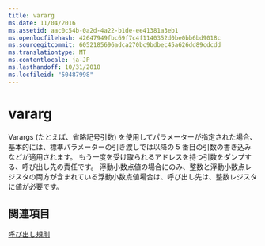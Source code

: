 ```yaml
---
title: vararg
ms.date: 11/04/2016
ms.assetid: aac0c54b-0a2d-4a22-b1de-ee41381a3eb1
ms.openlocfilehash: 42647949fbc69f7c4f1140352d0be0bb6bd9018c
ms.sourcegitcommit: 6052185696adca270bc9bdbec45a626dd89cdcdd
ms.translationtype: MT
ms.contentlocale: ja-JP
ms.lasthandoff: 10/31/2018
ms.locfileid: "50487998"
---
```

# <a name="varargs"></a>vararg

Varargs (たとえば、省略記号引数) を使用してパラメーターが指定された場合、基本的には、標準パラメーターの引き渡しでは以降の 5 番目の引数の書き込みなどが適用されます。 もう一度を受け取られるアドレスを持つ引数をダンプする、呼び出し先の責任です。 浮動小数点値の場合にのみ、整数と浮動小数点レジスタの両方が含まれている浮動小数点値場合は、呼び出し先は、整数レジスタに値が必要です。

## <a name="see-also"></a>関連項目

[呼び出し規則](../build/calling-convention.md)